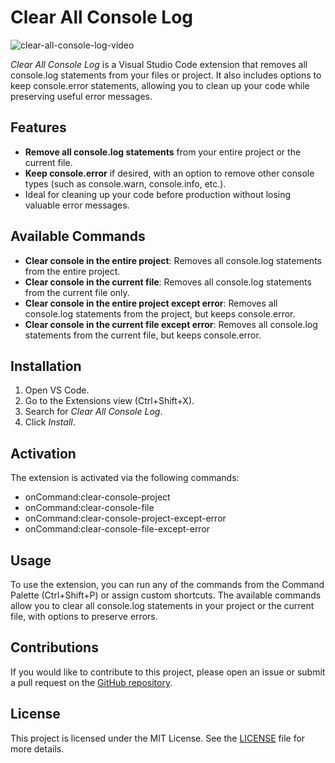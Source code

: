 # Clear All Console Log

![clear-all-console-log-video](https://github.com/user-attachments/assets/fb70749b-8dea-4db7-a8a5-bc8d514b1a75)

*Clear All Console Log* is a Visual Studio Code extension that removes all console.log statements from your files or project. It also includes options to keep console.error statements, allowing you to clean up your code while preserving useful error messages.

## Features

- **Remove all console.log statements** from your entire project or the current file.
- **Keep console.error** if desired, with an option to remove other console types (such as console.warn, console.info, etc.).
- Ideal for cleaning up your code before production without losing valuable error messages.

## Available Commands

- **Clear console in the entire project**: Removes all console.log statements from the entire project.
- **Clear console in the current file**: Removes all console.log statements from the current file only.
- **Clear console in the entire project except error**: Removes all console.log statements from the project, but keeps console.error.
- **Clear console in the current file except error**: Removes all console.log statements from the current file, but keeps console.error.

## Installation

1. Open VS Code.
2. Go to the Extensions view (Ctrl+Shift+X).
3. Search for *Clear All Console Log*.
4. Click *Install*.

## Activation

The extension is activated via the following commands:

- onCommand:clear-console-project
- onCommand:clear-console-file
- onCommand:clear-console-project-except-error
- onCommand:clear-console-file-except-error

## Usage

To use the extension, you can run any of the commands from the Command Palette (Ctrl+Shift+P) or assign custom shortcuts. The available commands allow you to clear all console.log statements in your project or the current file, with options to preserve errors.

## Contributions

If you would like to contribute to this project, please open an issue or submit a pull request on the [GitHub repository](https://github.com/nicolasAguero99/clear-all-console-log.git).

## License

This project is licensed under the MIT License. See the [LICENSE](LICENSE) file for more details.
